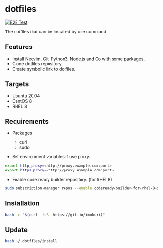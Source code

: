 # dotfiles

[![E2E Test](https://github.com/IMOKURI/dotfiles/workflows/CI/badge.svg)](https://github.com/IMOKURI/dotfiles/actions?query=workflow%3ACI)

The dotfiles that can be installed by one command

## Features

- Install Neovim, Git, Python3, Node.js and Go with some packages.
- Clone dotfiles repository.
- Create symbolic link to dotfiles.

## Targets

- Ubuntu 20.04
- CentOS 8
- RHEL 8

## Requirements

- Packages
  - curl
  - sudo

- Set environment variables if use proxy.

```bash
export http_proxy=<http://proxy.example.com:port>
export https_proxy=<http://proxy.example.com:port>
```

- Enable code ready builder repository. (for RHEL8)

```bash
sudo subscription-manager repos --enable codeready-builder-for-rhel-8-x86_64-rpms
```

## Installation

```bash
bash -c "$(curl -fsSL https://git.io/imokuri)"
```

## Update

```bash
bash ~/.dotfiles/install
```
